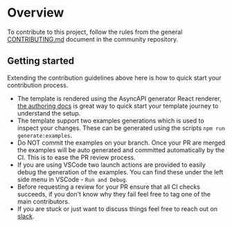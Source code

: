 # Overview
To contribute to this project, follow the rules from the general [CONTRIBUTING.md](https://github.com/asyncapi/.github/blob/master/CONTRIBUTING.md) document in the community repository.

## Getting started
Extending the contribution guidelines above here is how to quick start your contribution process.
* The template is rendered using the AsyncAPI generator React renderer, [the authoring docs](https://github.com/asyncapi/generator/blob/master/docs/authoring.md#react-1) is great way to quick start your template journey to understand the setup.
* The template support two examples generations which is used to inspect your changes. These can be generated using the scripts `npm run generate:examples`.
* Do NOT commit the examples on your branch. Once your PR are merged the examples will be auto generated and committed automatically by the CI. This is to ease the PR review process.
* If you are using VSCode two launch actions are provided to easily debug the generation of the examples. You can find these under the left side menu in VSCode - `Run and Debug`.
* Before requesting a review for your PR ensure that all CI checks succeeds, if you don't know why they fail feel free to tag one of the main contributors.
* If you are stuck or just want to discuss things feel free to reach out on [slack](https://www.asyncapi.com/slack-invite).
